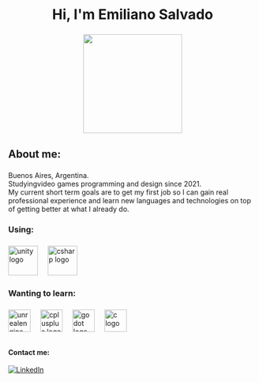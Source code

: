 <h1 align="center">Hi, I'm Emiliano Salvado</h1>

###

<div align="center">
  <img height="200" src="https://media3.giphy.com/media/qWKhJuvtyqWBphbW8u/giphy.gif"  />
</div>

###

<h2 align="left">About me:</h2>

###

Buenos Aires, Argentina.<br>
Studyingvideo games programming and design since 2021.<br>
My current short term goals are to get my first job so I can gain real professional experience and learn new languages and technologies on top of getting better at what I already do.<br>

###

### Using:

###

<div align="left">
  <img src="https://cdn.jsdelivr.net/gh/devicons/devicon/icons/unity/unity-original.svg" height="60" alt="unity logo"  />
  <img width="12" />
  <img src="https://cdn.jsdelivr.net/gh/devicons/devicon/icons/csharp/csharp-line.svg" height="60" alt="csharp logo"  />
</div>

###

### Wanting to learn:

###

<div align="left">
  <img src="https://cdn.jsdelivr.net/gh/devicons/devicon/icons/unrealengine/unrealengine-original.svg" height="45" alt="unrealengine logo"  />
  <img width="12" />
  <img src="https://cdn.jsdelivr.net/gh/devicons/devicon/icons/cplusplus/cplusplus-original.svg" height="45" alt="cplusplus logo"  />
  <img width="12" />
  <img src="https://cdn.jsdelivr.net/gh/devicons/devicon/icons/godot/godot-original.svg" height="45" alt="godot logo"  />
  <img width="12" />
  <img src="https://cdn.jsdelivr.net/gh/devicons/devicon/icons/c/c-original.svg" height="45" alt="c logo"  />
</div>

##

#### Contact me:
[![LinkedIn](https://img.shields.io/badge/LinkedIn-%230077B5.svg?logo=linkedin&logoColor=white)](https://www.linkedin.com/in/emiliano-salvado-9858362a5/) 
